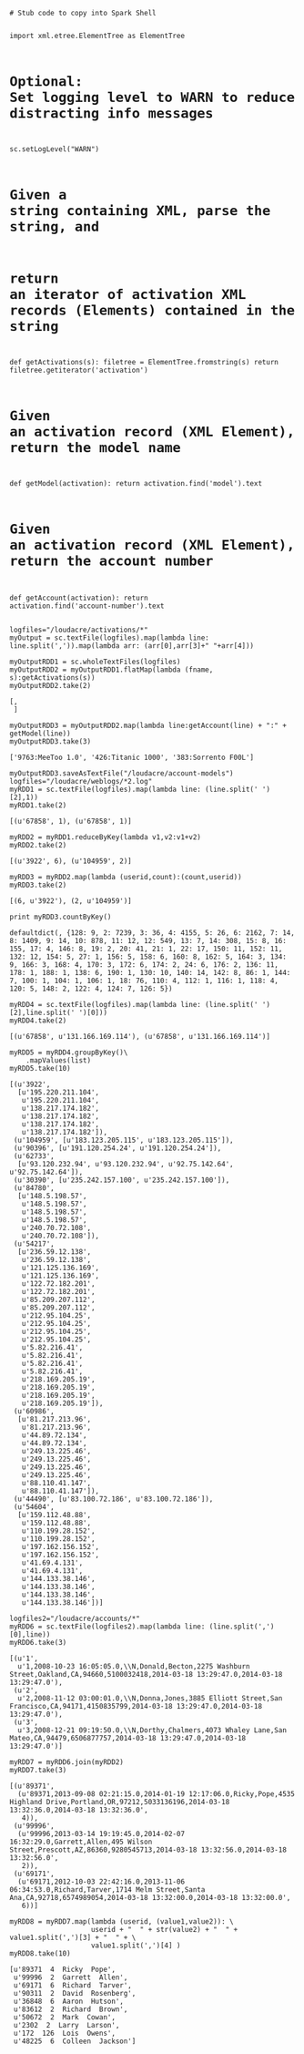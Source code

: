 <code>
# Stub code to copy into Spark Shell

import xml.etree.ElementTree as ElementTree

# Optional: Set logging level to WARN to reduce distracting info messages
sc.setLogLevel("WARN")  

# Given a string containing XML, parse the string, and 
# return an iterator of activation XML records (Elements) contained in the string

def getActivations(s):
    filetree = ElementTree.fromstring(s)
    return filetree.getiterator('activation')
    
# Given an activation record (XML Element), return the model name
def getModel(activation):
    return activation.find('model').text 

# Given an activation record (XML Element), return the account number 
def getAccount(activation):
    return activation.find('account-number').text 
</code>

<code>
logfiles="/loudacre/activations/*"
myOutput = sc.textFile(logfiles).map(lambda line: line.split(',')).map(lambda arr: (arr[0],arr[3]+" "+arr[4]))
</code>

<code>
myOutputRDD1 = sc.wholeTextFiles(logfiles)
myOutputRDD2 = myOutputRDD1.flatMap(lambda (fname, s):getActivations(s))
myOutputRDD2.take(2)
</code>

<code>
[<Element 'activation' at 0x7f26900df410>,
 <Element 'activation' at 0x7f26900df6d0>]
</code>

<code>
myOutputRDD3 = myOutputRDD2.map(lambda line:getAccount(line) + ":" + getModel(line))
myOutputRDD3.take(3)
</code>

<code>
['9763:MeeToo 1.0', '426:Titanic 1000', '383:Sorrento F00L']
</code>

<code>
myOutputRDD3.saveAsTextFile("/loudacre/account-models")
logfiles="/loudacre/weblogs/*2.log"
myRDD1 = sc.textFile(logfiles).map(lambda line: (line.split(' ')[2],1))
myRDD1.take(2)
</code>

<code>
[(u'67858', 1), (u'67858', 1)]
</code>

<code>
myRDD2 = myRDD1.reduceByKey(lambda v1,v2:v1+v2)
myRDD2.take(2)
</code>

<code>
[(u'3922', 6), (u'104959', 2)]
</code>

<code>
myRDD3 = myRDD2.map(lambda (userid,count):(count,userid))
myRDD3.take(2)
</code>

<code>
[(6, u'3922'), (2, u'104959')]
</code>

<code>
print myRDD3.countByKey()
</code>

<code>
defaultdict(<type 'int'>, {128: 9, 2: 7239, 3: 36, 4: 4155, 5: 26, 6: 2162, 7: 14, 8: 1409, 9: 14, 10: 878, 11: 12, 12: 549, 13: 7, 14: 308, 15: 8, 16: 155, 17: 4, 146: 8, 19: 2, 20: 41, 21: 1, 22: 17, 150: 11, 152: 11, 132: 12, 154: 5, 27: 1, 156: 5, 158: 6, 160: 8, 162: 5, 164: 3, 134: 9, 166: 3, 168: 4, 170: 3, 172: 6, 174: 2, 24: 6, 176: 2, 136: 11, 178: 1, 188: 1, 138: 6, 190: 1, 130: 10, 140: 14, 142: 8, 86: 1, 144: 7, 100: 1, 104: 1, 106: 1, 18: 76, 110: 4, 112: 1, 116: 1, 118: 4, 120: 5, 148: 2, 122: 4, 124: 7, 126: 5})
</code>

<code>
myRDD4 = sc.textFile(logfiles).map(lambda line: (line.split(' ')[2],line.split(' ')[0]))
myRDD4.take(2)
</code>

<code>
[(u'67858', u'131.166.169.114'), (u'67858', u'131.166.169.114')]
</code>

<code>
myRDD5 = myRDD4.groupByKey()\
    .mapValues(list)
myRDD5.take(10)
</code>

<code>
[(u'3922',
  [u'195.220.211.104',
   u'195.220.211.104',
   u'138.217.174.182',
   u'138.217.174.182',
   u'138.217.174.182',
   u'138.217.174.182']),
 (u'104959', [u'183.123.205.115', u'183.123.205.115']),
 (u'90396', [u'191.120.254.24', u'191.120.254.24']),
 (u'62733',
  [u'93.120.232.94', u'93.120.232.94', u'92.75.142.64', u'92.75.142.64']),
 (u'30390', [u'235.242.157.100', u'235.242.157.100']),
 (u'84780',
  [u'148.5.198.57',
   u'148.5.198.57',
   u'148.5.198.57',
   u'148.5.198.57',
   u'240.70.72.108',
   u'240.70.72.108']),
 (u'54217',
  [u'236.59.12.138',
   u'236.59.12.138',
   u'121.125.136.169',
   u'121.125.136.169',
   u'122.72.182.201',
   u'122.72.182.201',
   u'85.209.207.112',
   u'85.209.207.112',
   u'212.95.104.25',
   u'212.95.104.25',
   u'212.95.104.25',
   u'212.95.104.25',
   u'5.82.216.41',
   u'5.82.216.41',
   u'5.82.216.41',
   u'5.82.216.41',
   u'218.169.205.19',
   u'218.169.205.19',
   u'218.169.205.19',
   u'218.169.205.19']),
 (u'60986',
  [u'81.217.213.96',
   u'81.217.213.96',
   u'44.89.72.134',
   u'44.89.72.134',
   u'249.13.225.46',
   u'249.13.225.46',
   u'249.13.225.46',
   u'249.13.225.46',
   u'88.110.41.147',
   u'88.110.41.147']),
 (u'44490', [u'83.100.72.186', u'83.100.72.186']),
 (u'54604',
  [u'159.112.48.88',
   u'159.112.48.88',
   u'110.199.28.152',
   u'110.199.28.152',
   u'197.162.156.152',
   u'197.162.156.152',
   u'41.69.4.131',
   u'41.69.4.131',
   u'144.133.38.146',
   u'144.133.38.146',
   u'144.133.38.146',
   u'144.133.38.146'])]
</code>

<code>
logfiles2="/loudacre/accounts/*"
myRDD6 = sc.textFile(logfiles2).map(lambda line: (line.split(',')[0],line))
myRDD6.take(3)
</code>

<code>
[(u'1',
  u'1,2008-10-23 16:05:05.0,\\N,Donald,Becton,2275 Washburn Street,Oakland,CA,94660,5100032418,2014-03-18 13:29:47.0,2014-03-18 13:29:47.0'),
 (u'2',
  u'2,2008-11-12 03:00:01.0,\\N,Donna,Jones,3885 Elliott Street,San Francisco,CA,94171,4150835799,2014-03-18 13:29:47.0,2014-03-18 13:29:47.0'),
 (u'3',
  u'3,2008-12-21 09:19:50.0,\\N,Dorthy,Chalmers,4073 Whaley Lane,San Mateo,CA,94479,6506877757,2014-03-18 13:29:47.0,2014-03-18 13:29:47.0')]
</code>

<code>
myRDD7 = myRDD6.join(myRDD2)
myRDD7.take(3)
</code>

<code>
[(u'89371',
  (u'89371,2013-09-08 02:21:15.0,2014-01-19 12:17:06.0,Ricky,Pope,4535 Highland Drive,Portland,OR,97212,5033136196,2014-03-18 13:32:36.0,2014-03-18 13:32:36.0',
   4)),
 (u'99996',
  (u'99996,2013-03-14 19:19:45.0,2014-02-07 16:32:29.0,Garrett,Allen,495 Wilson Street,Prescott,AZ,86360,9280545713,2014-03-18 13:32:56.0,2014-03-18 13:32:56.0',
   2)),
 (u'69171',
  (u'69171,2012-10-03 22:42:16.0,2013-11-06 06:34:53.0,Richard,Tarver,1714 Melm Street,Santa Ana,CA,92718,6574989054,2014-03-18 13:32:00.0,2014-03-18 13:32:00.0',
   6))]
</code>

<code>
myRDD8 = myRDD7.map(lambda (userid, (value1,value2)): \
                    userid + "  " + str(value2) + "  " + value1.split(',')[3] + "  " + \
                    value1.split(',')[4] )
myRDD8.take(10)
</code>

<code>
[u'89371  4  Ricky  Pope',
 u'99996  2  Garrett  Allen',
 u'69171  6  Richard  Tarver',
 u'90311  2  David  Rosenberg',
 u'36848  6  Aaron  Hutson',
 u'83612  2  Richard  Brown',
 u'50672  2  Mark  Cowan',
 u'2302  2  Larry  Larson',
 u'172  126  Lois  Owens',
 u'48225  6  Colleen  Jackson']
</code>
